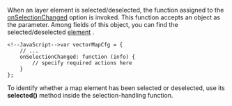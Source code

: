 When an layer element is selected/deselected, the function assigned to the [onSelectionChanged](/api-reference/20%20Data%20Visualization%20Widgets/70%20dxVectorMap/1%20Configuration/onSelectionChanged.md '/Documentation/ApiReference/Data_Visualization_Widgets/dxVectorMap/Configuration/#onSelectionChanged') option is invoked. This function accepts an object as the parameter. Among fields of this object, you can find the selected/deselected [element](/api-reference/20%20Data%20Visualization%20Widgets/70%20dxVectorMap/7%20Map%20Elements/Layer%20Element '/Documentation/ApiReference/Data_Visualization_Widgets/dxVectorMap/Map_Elements/Layer_Element/') .

	<!--JavaScript-->var vectorMapCfg = {
		// ...
		onSelectionChanged: function (info) {
			// specify required actions here
		}
	};

To identify whether a map element has been selected or deselected, use its **selected()** method inside the selection-handling function.